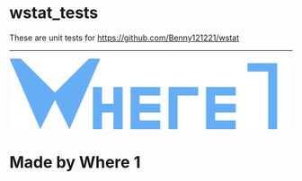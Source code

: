 # wstat_tests
 
 These are unit tests for https://github.com/Benny121221/wstat
 
---
![Logo](/images/logo_full.png)

# Made by Where 1

